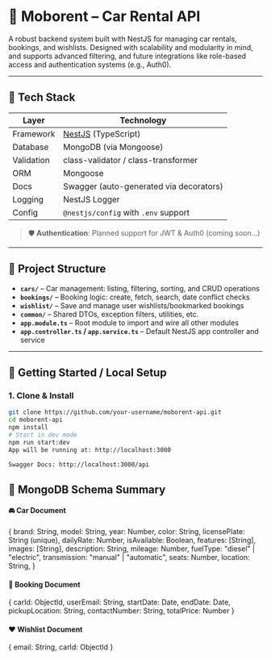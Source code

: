 # 🚗 Moborent – Car Rental API

A robust backend system built with NestJS for managing car rentals, bookings, and wishlists. Designed with scalability and modularity in mind, and supports advanced filtering, and future integrations like role-based access and authentication systems (e.g., Auth0).

---

## 🔧 Tech Stack

| Layer       | Technology         |
|------------|--------------------|
| Framework   | [NestJS](https://nestjs.com) (TypeScript) |
| Database    | MongoDB (via Mongoose) |
| Validation  | class-validator / class-transformer |
| ORM         | Mongoose |
| Docs        | Swagger (auto-generated via decorators) |
| Logging     | NestJS Logger |
| Config      | `@nestjs/config` with `.env` support |

> 🛡️ **Authentication**: Planned support for JWT & Auth0 (coming soon...)

---

## 📁 Project Structure

- **`cars/`** – Car management: listing, filtering, sorting, and CRUD operations  
- **`bookings/`** – Booking logic: create, fetch, search, date conflict checks  
- **`wishlist/`** – Save and manage user wishlists/bookmarked bookings  
- **`common/`** – Shared DTOs, exception filters, utilities, etc.  
- **`app.module.ts`** – Root module to import and wire all other modules  
- **`app.controller.ts` / `app.service.ts`** – Default NestJS app controller and service

---

## 🚀 Getting Started / Local Setup

### 1. Clone & Install

```bash
git clone https://github.com/your-username/moborent-api.git
cd moborent-api
npm install
# Start in dev mode
npm run start:dev
App will be running at: http://localhost:3000

Swagger Docs: http://localhost:3000/api
```

## 💾 MongoDB Schema Summary

#### 🚘 Car Document

{
  brand: String,
  model: String,
  year: Number,
  color: String,
  licensePlate: String (unique),
  dailyRate: Number,
  isAvailable: Boolean,
  features: [String],
  images: [String],
  description: String,
  mileage: Number,
  fuelType: "diesel" | "electric",
  transmission: "manual" | "automatic",
  seats: Number,
  location: String,
}

#### 📅 Booking Document

{
  carId: ObjectId,
  userEmail: String,
  startDate: Date,
  endDate: Date,
  pickupLocation: String,
  contactNumber: String,
  totalPrice: Number
}

#### ❤️ Wishlist Document

{
  email: String,
  carId: ObjectId
}




